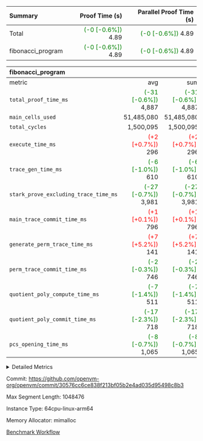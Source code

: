 | Summary | Proof Time (s) | Parallel Proof Time (s) |
|:---|---:|---:|
| Total | <span style='color: green'>(-0 [-0.6%])</span> 4.89 | <span style='color: green'>(-0 [-0.6%])</span> 4.89 |
| fibonacci_program | <span style='color: green'>(-0 [-0.6%])</span> 4.89 | <span style='color: green'>(-0 [-0.6%])</span> 4.89 |


| fibonacci_program |||||
|:---|---:|---:|---:|---:|
|metric|avg|sum|max|min|
| `total_proof_time_ms ` | <span style='color: green'>(-31 [-0.6%])</span> 4,887 | <span style='color: green'>(-31 [-0.6%])</span> 4,887 | <span style='color: green'>(-31 [-0.6%])</span> 4,887 | <span style='color: green'>(-31 [-0.6%])</span> 4,887 |
| `main_cells_used     ` |  51,485,080 |  51,485,080 |  51,485,080 |  51,485,080 |
| `total_cycles        ` |  1,500,095 |  1,500,095 |  1,500,095 |  1,500,095 |
| `execute_time_ms     ` | <span style='color: red'>(+2 [+0.7%])</span> 296 | <span style='color: red'>(+2 [+0.7%])</span> 296 | <span style='color: red'>(+2 [+0.7%])</span> 296 | <span style='color: red'>(+2 [+0.7%])</span> 296 |
| `trace_gen_time_ms   ` | <span style='color: green'>(-6 [-1.0%])</span> 610 | <span style='color: green'>(-6 [-1.0%])</span> 610 | <span style='color: green'>(-6 [-1.0%])</span> 610 | <span style='color: green'>(-6 [-1.0%])</span> 610 |
| `stark_prove_excluding_trace_time_ms` | <span style='color: green'>(-27 [-0.7%])</span> 3,981 | <span style='color: green'>(-27 [-0.7%])</span> 3,981 | <span style='color: green'>(-27 [-0.7%])</span> 3,981 | <span style='color: green'>(-27 [-0.7%])</span> 3,981 |
| `main_trace_commit_time_ms` | <span style='color: red'>(+1 [+0.1%])</span> 796 | <span style='color: red'>(+1 [+0.1%])</span> 796 | <span style='color: red'>(+1 [+0.1%])</span> 796 | <span style='color: red'>(+1 [+0.1%])</span> 796 |
| `generate_perm_trace_time_ms` | <span style='color: red'>(+7 [+5.2%])</span> 141 | <span style='color: red'>(+7 [+5.2%])</span> 141 | <span style='color: red'>(+7 [+5.2%])</span> 141 | <span style='color: red'>(+7 [+5.2%])</span> 141 |
| `perm_trace_commit_time_ms` | <span style='color: green'>(-2 [-0.3%])</span> 746 | <span style='color: green'>(-2 [-0.3%])</span> 746 | <span style='color: green'>(-2 [-0.3%])</span> 746 | <span style='color: green'>(-2 [-0.3%])</span> 746 |
| `quotient_poly_compute_time_ms` | <span style='color: green'>(-7 [-1.4%])</span> 511 | <span style='color: green'>(-7 [-1.4%])</span> 511 | <span style='color: green'>(-7 [-1.4%])</span> 511 | <span style='color: green'>(-7 [-1.4%])</span> 511 |
| `quotient_poly_commit_time_ms` | <span style='color: green'>(-17 [-2.3%])</span> 718 | <span style='color: green'>(-17 [-2.3%])</span> 718 | <span style='color: green'>(-17 [-2.3%])</span> 718 | <span style='color: green'>(-17 [-2.3%])</span> 718 |
| `pcs_opening_time_ms ` | <span style='color: green'>(-8 [-0.7%])</span> 1,065 | <span style='color: green'>(-8 [-0.7%])</span> 1,065 | <span style='color: green'>(-8 [-0.7%])</span> 1,065 | <span style='color: green'>(-8 [-0.7%])</span> 1,065 |



<details>
<summary>Detailed Metrics</summary>

| group | num_segments | keygen_time_ms | commit_exe_time_ms |
| --- | --- | --- | --- |
| fibonacci_program | 1 | 393 | 6 | 

| group | air_name | quotient_deg | interactions | constraints |
| --- | --- | --- | --- | --- |
| fibonacci_program | AccessAdapterAir<16> | 4 | 5 | 11 | 
| fibonacci_program | AccessAdapterAir<2> | 4 | 5 | 11 | 
| fibonacci_program | AccessAdapterAir<32> | 4 | 5 | 11 | 
| fibonacci_program | AccessAdapterAir<4> | 4 | 5 | 11 | 
| fibonacci_program | AccessAdapterAir<64> | 4 | 5 | 11 | 
| fibonacci_program | AccessAdapterAir<8> | 4 | 5 | 11 | 
| fibonacci_program | BitwiseOperationLookupAir<8> | 2 | 2 | 4 | 
| fibonacci_program | MemoryMerkleAir<8> | 4 | 4 | 38 | 
| fibonacci_program | PersistentBoundaryAir<8> | 4 | 3 | 5 | 
| fibonacci_program | PhantomAir | 4 | 3 | 4 | 
| fibonacci_program | Poseidon2PeripheryAir<BabyBearParameters>, 1> | 2 | 1 | 286 | 
| fibonacci_program | ProgramAir | 1 | 1 | 4 | 
| fibonacci_program | RangeTupleCheckerAir<2> | 1 | 1 | 4 | 
| fibonacci_program | Rv32HintStoreAir | 4 | 19 | 21 | 
| fibonacci_program | VariableRangeCheckerAir | 1 | 1 | 4 | 
| fibonacci_program | VmAirWrapper<Rv32BaseAluAdapterAir, BaseAluCoreAir<4, 8> | 4 | 19 | 30 | 
| fibonacci_program | VmAirWrapper<Rv32BaseAluAdapterAir, LessThanCoreAir<4, 8> | 4 | 17 | 35 | 
| fibonacci_program | VmAirWrapper<Rv32BaseAluAdapterAir, ShiftCoreAir<4, 8> | 4 | 23 | 84 | 
| fibonacci_program | VmAirWrapper<Rv32BranchAdapterAir, BranchEqualCoreAir<4> | 4 | 11 | 17 | 
| fibonacci_program | VmAirWrapper<Rv32BranchAdapterAir, BranchLessThanCoreAir<4, 8> | 4 | 13 | 32 | 
| fibonacci_program | VmAirWrapper<Rv32CondRdWriteAdapterAir, Rv32JalLuiCoreAir> | 4 | 10 | 15 | 
| fibonacci_program | VmAirWrapper<Rv32JalrAdapterAir, Rv32JalrCoreAir> | 4 | 16 | 16 | 
| fibonacci_program | VmAirWrapper<Rv32LoadStoreAdapterAir, LoadSignExtendCoreAir<4, 8> | 4 | 18 | 21 | 
| fibonacci_program | VmAirWrapper<Rv32LoadStoreAdapterAir, LoadStoreCoreAir<4> | 4 | 17 | 27 | 
| fibonacci_program | VmAirWrapper<Rv32MultAdapterAir, DivRemCoreAir<4, 8> | 4 | 25 | 72 | 
| fibonacci_program | VmAirWrapper<Rv32MultAdapterAir, MulHCoreAir<4, 8> | 4 | 24 | 23 | 
| fibonacci_program | VmAirWrapper<Rv32MultAdapterAir, MultiplicationCoreAir<4, 8> | 4 | 19 | 13 | 
| fibonacci_program | VmAirWrapper<Rv32RdWriteAdapterAir, Rv32AuipcCoreAir> | 4 | 11 | 12 | 
| fibonacci_program | VmConnectorAir | 4 | 3 | 8 | 

| group | air_name | segment | rows | prep_cols | perm_cols | main_cols | cells |
| --- | --- | --- | --- | --- | --- | --- | --- |
| fibonacci_program | AccessAdapterAir<8> | 0 | 32 |  | 12 | 17 | 928 | 
| fibonacci_program | BitwiseOperationLookupAir<8> | 0 | 65,536 | 3 | 8 | 2 | 655,360 | 
| fibonacci_program | MemoryMerkleAir<8> | 0 | 256 |  | 12 | 32 | 11,264 | 
| fibonacci_program | PersistentBoundaryAir<8> | 0 | 32 |  | 8 | 20 | 896 | 
| fibonacci_program | PhantomAir | 0 | 2 |  | 8 | 6 | 28 | 
| fibonacci_program | Poseidon2PeripheryAir<BabyBearParameters>, 1> | 0 | 256 |  | 8 | 300 | 78,848 | 
| fibonacci_program | ProgramAir | 0 | 4,096 |  | 8 | 10 | 73,728 | 
| fibonacci_program | RangeTupleCheckerAir<2> | 0 | 524,288 | 2 | 8 | 1 | 4,718,592 | 
| fibonacci_program | Rv32HintStoreAir | 0 | 4 |  | 24 | 32 | 224 | 
| fibonacci_program | VariableRangeCheckerAir | 0 | 262,144 | 2 | 8 | 1 | 2,359,296 | 
| fibonacci_program | VmAirWrapper<Rv32BaseAluAdapterAir, BaseAluCoreAir<4, 8> | 0 | 1,048,576 |  | 28 | 36 | 67,108,864 | 
| fibonacci_program | VmAirWrapper<Rv32BaseAluAdapterAir, LessThanCoreAir<4, 8> | 0 | 524,288 |  | 24 | 37 | 31,981,568 | 
| fibonacci_program | VmAirWrapper<Rv32BranchAdapterAir, BranchEqualCoreAir<4> | 0 | 262,144 |  | 16 | 26 | 11,010,048 | 
| fibonacci_program | VmAirWrapper<Rv32BranchAdapterAir, BranchLessThanCoreAir<4, 8> | 0 | 4 |  | 20 | 32 | 208 | 
| fibonacci_program | VmAirWrapper<Rv32CondRdWriteAdapterAir, Rv32JalLuiCoreAir> | 0 | 131,072 |  | 16 | 18 | 4,456,448 | 
| fibonacci_program | VmAirWrapper<Rv32JalrAdapterAir, Rv32JalrCoreAir> | 0 | 16 |  | 20 | 28 | 768 | 
| fibonacci_program | VmAirWrapper<Rv32LoadStoreAdapterAir, LoadStoreCoreAir<4> | 0 | 16 |  | 28 | 40 | 1,088 | 
| fibonacci_program | VmAirWrapper<Rv32RdWriteAdapterAir, Rv32AuipcCoreAir> | 0 | 8 |  | 16 | 21 | 296 | 
| fibonacci_program | VmConnectorAir | 0 | 2 | 1 | 8 | 4 | 24 | 

| group | segment | trace_gen_time_ms | total_proof_time_ms | total_cycles | total_cells | stark_prove_excluding_trace_time_ms | quotient_poly_compute_time_ms | quotient_poly_commit_time_ms | perm_trace_commit_time_ms | pcs_opening_time_ms | main_trace_commit_time_ms | main_cells_used | generate_perm_trace_time_ms | execute_time_ms |
| --- | --- | --- | --- | --- | --- | --- | --- | --- | --- | --- | --- | --- | --- | --- |
| fibonacci_program | 0 | 610 | 4,887 | 1,500,095 | 122,458,476 | 3,981 | 511 | 718 | 746 | 1,065 | 796 | 51,485,080 | 141 | 296 | 

</details>


Commit: https://github.com/openvm-org/openvm/commit/30576cc6ce838f213bf05b2e4ad035d95498c8b3

Max Segment Length: 1048476

Instance Type: 64cpu-linux-arm64

Memory Allocator: mimalloc

[Benchmark Workflow](https://github.com/openvm-org/openvm/actions/runs/13235181134)
